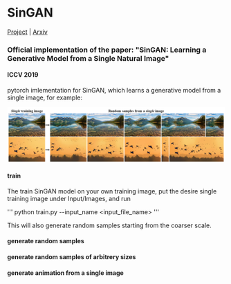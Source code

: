 # SinGAN
[Project](http://webee.technion.ac.il/people/tomermic/SinGAN/SinGAN.htm) | [Arxiv](https://arxiv.org/pdf/1905.01164.pdf) 
### Official implementation of the paper: "SinGAN: Learning a Generative Model from a Single Natural Image"
####  ICCV 2019

pytorch imlementation for SinGAN, which learns a generative model from a single image, for example:

![](imgs/teaser.PNG)


####  train
The train SinGAN model on your own training image, put the desire single training image under Input/Images, and run

'''
python train.py --input_name <input_file_name>
'''

This will also generate random samples starting from the coarser scale.

####  generate random samples


####  generate random samples of arbitrery sizes


####  generate animation from a single image


